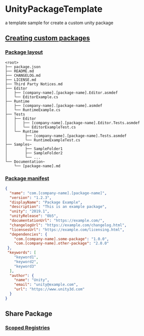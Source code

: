 # UnityPackageTemplate
a template sample for create a custom unity package

## [Creating custom packages](https://docs.unity3d.com/Manual/CustomPackages.html)

### [Package layout](https://docs.unity3d.com/Manual/cus-layout.html)

    <root>
    ├── package.json
    ├── README.md
    ├── CHANGELOG.md
    ├── LICENSE.md
    ├── Third Party Notices.md
    ├── Editor
    │   ├── [company-name].[package-name].Editor.asmdef
    │   └── EditorExample.cs
    ├── Runtime
    │   ├── [company-name].[package-name].asmdef
    │   └── RuntimeExample.cs
    ├── Tests
    │   ├── Editor
    │   │   ├── [company-name].[package-name].Editor.Tests.asmdef
    │   │   └── EditorExampleTest.cs
    │   └── Runtime
    │        ├── [company-name].[package-name].Tests.asmdef
    │        └── RuntimeExampleTest.cs
    ├── Samples~
    │        ├── SampleFolder1
    │        ├── SampleFolder2
    │        └── ...
    └── Documentation~
        └── [package-name].md



### [Package manifest](https://docs.unity3d.com/Manual/upm-manifestPkg.html)


```json
{
  "name": "com.[company-name].[package-name]",
  "version": "1.2.3",
  "displayName": "Package Example",
  "description": "This is an example package",
  "unity": "2019.1",
  "unityRelease": "0b5",
  "documentationUrl": "https://example.com/",
  "changelogUrl": "https://example.com/changelog.html",
  "licensesUrl": "https://example.com/licensing.html",
  "dependencies": {
    "com.[company-name].some-package": "1.0.0",
    "com.[company-name].other-package": "2.0.0"
 },
 "keywords": [
    "keyword1",
    "keyword2",
    "keyword3"
  ],
  "author": {
    "name": "Unity",
    "email": "unity@example.com",
    "url": "https://www.unity3d.com"
  }
}

```

## Share Package

### [Scoped Registries](https://docs.unity3d.com/2020.3/Documentation/Manual/upm-scoped.html)